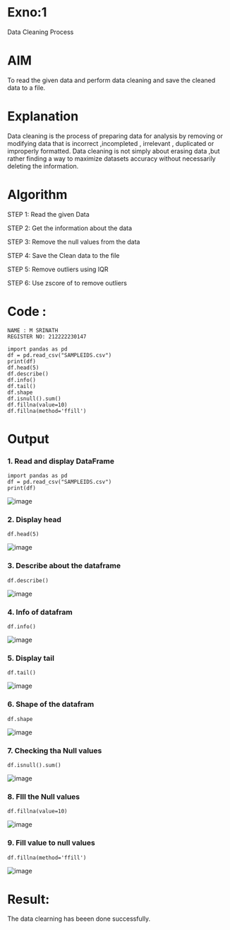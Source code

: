 # Exno:1
Data Cleaning Process

# AIM
To read the given data and perform data cleaning and save the cleaned data to a file.

# Explanation
Data cleaning is the process of preparing data for analysis by removing or modifying data that is incorrect ,incompleted , irrelevant , duplicated or improperly formatted. Data cleaning is not simply about erasing data ,but rather finding a way to maximize datasets accuracy without necessarily deleting the information.

# Algorithm
STEP 1: Read the given Data

STEP 2: Get the information about the data

STEP 3: Remove the null values from the data

STEP 4: Save the Clean data to the file

STEP 5: Remove outliers using IQR

STEP 6: Use zscore of to remove outliers

# Code :

```
NAME : M SRINATH
REGISTER NO: 212222230147
```
```
import pandas as pd
df = pd.read_csv("SAMPLEIDS.csv")
print(df)
df.head(5)
df.describe()
df.info()
df.tail()
df.shape
df.isnull().sum()
df.fillna(value=10)
df.fillna(method='ffill')

```

# Output
### 1. Read and display DataFrame

```
import pandas as pd
df = pd.read_csv("SAMPLEIDS.csv")
print(df)
```
![image](https://github.com/Ashwinkumar-03/exno1/assets/118663725/98150305-89b4-4f9d-8f8d-e94269d8e8e4)
### 2. Display head

```
df.head(5)
```
![image](https://github.com/Ashwinkumar-03/exno1/assets/118663725/ad2e1d6f-280e-417a-9e48-4e6df855a350)
### 3. Describe about the dataframe  
```
df.describe()
```
![image](https://github.com/Ashwinkumar-03/exno1/assets/118663725/b6663326-b20b-42f7-999b-db4438b79f41)
### 4. Info of datafram
```
df.info()
```
![image](https://github.com/Ashwinkumar-03/exno1/assets/118663725/e2ed3581-ea89-4f9d-ad1b-229b5afd27ca)
### 5. Display tail
```
df.tail()
```
![image](https://github.com/Ashwinkumar-03/exno1/assets/118663725/81a49209-a138-40a9-836e-f2571d6cf4b0)
### 6. Shape of the datafram
```
df.shape
```
![image](https://github.com/Ashwinkumar-03/exno1/assets/118663725/1f64b9b6-76b2-4764-a3f4-e2182c1d2ffc)
### 7. Checking tha Null values
``` 
df.isnull().sum()
```
![image](https://github.com/Ashwinkumar-03/exno1/assets/118663725/2040ff5d-0744-4661-b248-fe62e996c836)
### 8. FIll the Null values
```
df.fillna(value=10)  
```
 ![image](https://github.com/Ashwinkumar-03/exno1/assets/118663725/42f9b342-5b77-479c-97c8-25d0e2d0b162)
### 9. Fill value to null values
```
df.fillna(method='ffill')
```

![image](https://github.com/Ashwinkumar-03/exno1/assets/118663725/1ad10c50-0e75-4660-95bb-e2f9f5f67d80)



# Result:
The data clearning has beeen done successfully.

